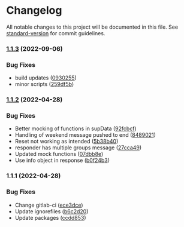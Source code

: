 # Changelog

All notable changes to this project will be documented in this file. See [standard-version](https://github.com/conventional-changelog/standard-version) for commit guidelines.

### [1.1.3](https://gitlab.tba-hosting.de/schiffner/rocket-chat-daily-standup/compare/v1.1.2...v1.1.3) (2022-09-06)


### Bug Fixes

* build updates ([0930255](https://gitlab.tba-hosting.de/schiffner/rocket-chat-daily-standup/commit/0930255c4a2f8e6cd4fb98f3e42c54a7e1498cc8))
* minor scripts ([259df5b](https://gitlab.tba-hosting.de/schiffner/rocket-chat-daily-standup/commit/259df5b4ca7c227736911ec206cfbf7243ffd79f))

### [1.1.2](https://gitlab.tba-hosting.de/schiffner/rocket-chat-daily-standup/compare/v1.1.1...v1.1.2) (2022-04-28)


### Bug Fixes

* Better mocking of functions in supData ([92fcbcf](https://gitlab.tba-hosting.de/schiffner/rocket-chat-daily-standup/commit/92fcbcff8a9f1d8beb99b814363e44b14909a0ec))
* Handling of weekend message pushed to end ([8489021](https://gitlab.tba-hosting.de/schiffner/rocket-chat-daily-standup/commit/8489021627b2f28f18297b1fe9254383983913ee))
* Reset not working as intended ([5b38b40](https://gitlab.tba-hosting.de/schiffner/rocket-chat-daily-standup/commit/5b38b40e5676f6749840b9072ff45b54de6dea6f))
* responder has multiple groups message ([27cca49](https://gitlab.tba-hosting.de/schiffner/rocket-chat-daily-standup/commit/27cca49e2e9ce27e98c14bb37cc74b5ee96bbc42))
* Updated mock functions ([07dbb8e](https://gitlab.tba-hosting.de/schiffner/rocket-chat-daily-standup/commit/07dbb8e1e23ef3ed2af92479f16a1164f6d8479b))
* Use info object in response ([b0f24b3](https://gitlab.tba-hosting.de/schiffner/rocket-chat-daily-standup/commit/b0f24b37103edebd7cb602dfcfd70afe896f8482))

### 1.1.1 (2022-04-28)


### Bug Fixes

* Change gitlab-ci ([ece3dce](https://gitlab.tba-hosting.de/schiffner/rocket-chat-daily-standup/commit/ece3dceeb7d62d748a46420004b74111c4c8eb34))
* Update ignorefiles ([b6c2d20](https://gitlab.tba-hosting.de/schiffner/rocket-chat-daily-standup/commit/b6c2d20ee5d3606eb9b1ab2a1f52737ee1c3eae7))
* Update packages ([ccdd853](https://gitlab.tba-hosting.de/schiffner/rocket-chat-daily-standup/commit/ccdd853e399a54c85bad335ac3249d7165fb09eb))

